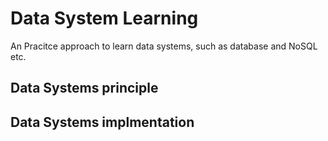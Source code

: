 # Data System Learning

An Pracitce approach to learn data systems, such as database and NoSQL etc.

## Data Systems principle

## Data Systems implmentation


